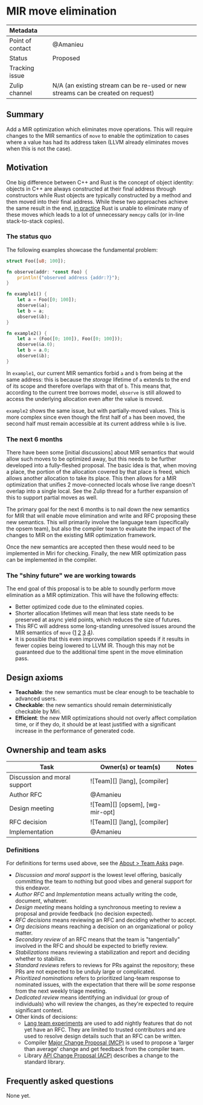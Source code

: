 # MIR move elimination

| Metadata         |                                                                                  |
|:-----------------|----------------------------------------------------------------------------------|
| Point of contact | @Amanieu                                                                         |
| Status           | Proposed                                                                         |
| Tracking issue   |                                                             |
| Zulip channel    | N/A (an existing stream can be re-used or new streams can be created on request) |
## Summary

Add a MIR optimization which eliminates move operations. This will require changes to the MIR semantics of `move` to enable the optimization to cases where a value has had its address taken (LLVM already eliminates moves when this is not the case).

## Motivation

One big difference between C++ and Rust is the concept of object identity: objects in C++ are always constructed at their final address through constructors while Rust objects are typically constructed by a method and then moved into their final address. While these two approaches achieve the same result in the end, [in practice] Rust is unable to eliminate many of these moves which leads to a lot of unnecessary `memcpy` calls (or in-line stack-to-stack copies).

[in practice]: https://web.archive.org/web/20230726152138/https://arewestackefficientyet.com/

### The status quo

The following examples showcase the fundamental problem:

```rust
struct Foo([u8; 100]);

fn observe(addr: *const Foo) {
    println!("observed address {addr:?}");
}

fn example1() {
    let a = Foo([0; 100]);
    observe(&a);
    let b = a;
    observe(&b);
}

fn example2() {
    let a = (Foo([0; 100]), Foo([0; 100]));
    observe(&a.0);
    let b = a.0;
    observe(&b);
}
```

In `example1`, our current MIR semantics forbid `a` and `b` from being at the same address: this is because the *storage* lifetime of `a` extends to the end of its scope and therefore overlaps with that of `b`. This means that, according to the current tree borrows model, `observe` is still allowed to access the underlying allocation even after the value is moved.

`example2` shows the same issue, but with partially-moved values. This is more complex since even though the first half of `a` has been moved, the second half must remain accessible at its current address while `b` is live.

### The next 6 months

There have been some [initial discussions] about MIR semantics that would allow such moves to be optimized away, but this needs to be further developed into a fully-fleshed proposal. The basic idea is that, when moving a place, the portion of the allocation covered by that place is freed, which allows another allocation to take its place. This then allows for a MIR optimization that unifies 2 move-connected locals whose live range doesn't overlap into a single local. See the Zulip thread for a further expansion of this to support partial moves as well.

[initial discussion]: https://rust-lang.zulipchat.com/#narrow/channel/136281-t-opsem/topic/Opsem.20changes.20to.20support.20more.20aggressive.20move.20optimization/with/523980889

The primary goal for the next 6 months is to nail down the new semantics for MIR that will enable move elimination and write and RFC proposing these new semantics. This will primarily involve the language team (specifically the opsem team), but also the compiler team to evaluate the impact of the changes to MIR on the existing MIR optimization framework.

Once the new semantics are accepted then these would need to be implemented in Miri for checking. Finally, the new MIR optimization pass can be implemented in the compiler.

### The "shiny future" we are working towards

The end goal of this proposal is to be able to soundly perform move elimination as a MIR optimization. This will have the following effects:
- Better optimized code due to the eliminated copies.
- Shorter allocation lifetimes will mean that less state needs to be preserved at async yield points, which reduces the size of futures.
- This RFC will address some long-standing unresolved issues around the MIR semantics of `move` ([1] [2] [3] [4]).
- It is possible that this even improves compilation speeds if it results in fewer copies being lowered to LLVM IR. Though this may not be guaranteed due to the additional time spent in the move elimination pass.

[1]: https://github.com/rust-lang/rust/issues/71117
[2]: https://github.com/rust-lang/rust/issues/68364
[3]: https://github.com/rust-lang/unsafe-code-guidelines/issues/416
[4]: https://github.com/rust-lang/unsafe-code-guidelines/issues/188

## Design axioms

- **Teachable**: the new semantics must be clear enough to be teachable to advanced users.
- **Checkable**: the new semantics should remain deterministically checkable by Miri.
- **Efficient**: the new MIR optimizations should not overly affect compilation time, or if they do, it should be at least justified with a significant increase in the performance of generated code.

## Ownership and team asks

| Task                         | Owner(s) or team(s)             | Notes |
|------------------------------|---------------------------------|-------|
| Discussion and moral support | ![Team][] [lang], [compiler]    |       |
| Author RFC                   | @Amanieu                        |       |
| Design meeting               | ![Team][] [opsem], [wg-mir-opt] |       |
| RFC decision                 | ![Team][] [lang], [compiler]    |       |
| Implementation               | @Amanieu                        |       |

### Definitions

For definitions for terms used above, see the [About > Team Asks](https://rust-lang.github.io/rust-project-goals/about/team_asks.html) page.

* *Discussion and moral support* is the lowest level offering, basically committing the team to nothing but good vibes and general support for this endeavor.
* *Author RFC* and *Implementation* means actually writing the code, document, whatever.
* *Design meeting* means holding a synchronous meeting to review a proposal and provide feedback (no decision expected).
* *RFC decisions* means reviewing an RFC and deciding whether to accept.
* *Org decisions* means reaching a decision on an organizational or policy matter.
* *Secondary review* of an RFC means that the team is "tangentially" involved in the RFC and should be expected to briefly review.
* *Stabilizations* means reviewing a stabilization and report and deciding whether to stabilize.
* *Standard reviews* refers to reviews for PRs against the repository; these PRs are not expected to be unduly large or complicated.
* *Prioritized nominations* refers to prioritized lang-team response to nominated issues, with the expectation that there will be *some* response from the next weekly triage meeting.
* *Dedicated review* means identifying an individual (or group of individuals) who will review the changes, as they're expected to require significant context.
* Other kinds of decisions:
    * [Lang team experiments](https://lang-team.rust-lang.org/how_to/experiment.html) are used to add nightly features that do not yet have an RFC. They are limited to trusted contributors and are used to resolve design details such that an RFC can be written.
    * Compiler [Major Change Proposal (MCP)](https://forge.rust-lang.org/compiler/mcp.html) is used to propose a 'larger than average' change and get feedback from the compiler team.
    * Library [API Change Proposal (ACP)](https://std-dev-guide.rust-lang.org/development/feature-lifecycle.html) describes a change to the standard library.

## Frequently asked questions

None yet.
